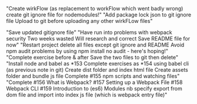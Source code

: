 <!-- # wirkFlow -->
<!-- Section 19: Modern Workflow with Babel & Webpack-->
<!-- #151. Modern Feature Support -->
<!-- #152. An Introduction to Babel -->
<!-- #153. Installing Node.js & Babel -->
"Create wirkFlow (as replacement to workFlow which went badly wrong) create git ignore file for nodemodules!"
"Add package lock json to git ignore file Upload to git before uploading any other wirkFLow files" 
<!-- #154. Using the Babel CLI -->
<!-- #155. NPM Scripts & Watching Files -->
<!-- #156. What is Webpack? -->
<!-- #157. Setting up a Webpack File -->
<!-- #158. Webpack CLI -->
<!-- #159. Introduction to Modules -->
<!-- #160. Default Exports -->
<!-- #161. Watching for Changes -->
<!-- #162. The Webpack Dev Server -->
"Save updated gitignore file"
"Have run into problems with webpack security Two weeks wasted Will research and correct Save README file for now"
"Restart project delete all files except git ignore and README Avoid npm audit problems by using npm install no audit - here's hoping!"
"Complete exercise before & after Save the two files to git then delete"
"Install node and babel as *153 Complete exercises as *154 using babel cli (as previous note in git) Create dist folder and index html file Create assets folder and bundle js file Complete #155 npm scripts and watching files"
"Complete #156 What is Webpack? #157 Setting up a Webpack File #158 Webpack CLI #159 Introduction to (es6) Modules nb specify export from dom file and import into index js file (which is webpack entry file)"